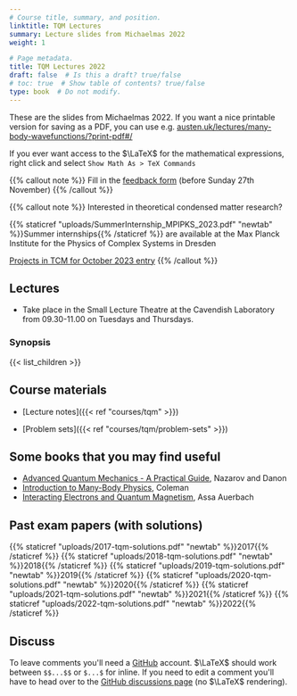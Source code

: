 ```yaml
---
# Course title, summary, and position.
linktitle: TQM Lectures
summary: Lecture slides from Michaelmas 2022
weight: 1

# Page metadata.
title: TQM Lectures 2022
draft: false  # Is this a draft? true/false
# toc: true  # Show table of contents? true/false
type: book  # Do not modify.
---
```


These are the slides from Michaelmas 2022. If you want a nice printable version for saving as a PDF, you can use e.g. [austen.uk/lectures/many-body-wavefunctions/?print-pdf#/](https://austen.uk/lectures/many-body-wavefunctions/?print-pdf#/)

If you ever want access to the $\LaTeX$ for the mathematical expressions, right click and select `Show Math As > TeX Commands`

{{% callout note %}}
Fill in the [feedback form](https://cambridge.eu.qualtrics.com/jfe/form/SV_9oQJeIPrtO12qKG) (before Sunday 27th November)
{{% /callout %}}

{{% callout note %}}
Interested in theoretical condensed matter research? 

{{% staticref "uploads/SummerInternship_MPIPKS_2023.pdf" "newtab" %}}Summer internships{{% /staticref %}} are available at the Max Planck Institute for the Physics of Complex Systems in Dresden

[Projects in TCM for October 2023 entry](https://www.tcm.phy.cam.ac.uk/vacancies/supervisors-2023.html)
{{% /callout %}}

## Lectures

- Take place in the Small Lecture Theatre at the Cavendish Laboratory from 09.30-11.00 on Tuesdays and Thursdays.


### Synopsis

{{< list_children >}}

## Course materials

- [Lecture notes]({{< ref "courses/tqm" >}})

- [Problem sets]({{< ref "courses/tqm/problem-sets" >}})

## Some books that you may find useful

- [Advanced Quantum Mechanics - A Practical Guide](https://www.cambridge.org/core/books/advanced-quantum-mechanics/863118E8C23B5CFE4945A9C32F4B5405), Nazarov and Danon
- [Introduction to Many-Body Physics](https://www.cambridge.org/core/books/introduction-to-manybody-physics/B7598FC1FCEE0285F5EC767E835854C8), Coleman
- [Interacting Electrons and Quantum Magnetism](https://www.springer.com/gp/book/9780387942865), Assa Auerbach

## Past exam papers (with solutions)

{{% staticref "uploads/2017-tqm-solutions.pdf" "newtab" %}}2017{{% /staticref %}} 
{{% staticref "uploads/2018-tqm-solutions.pdf" "newtab" %}}2018{{% /staticref %}}
{{% staticref "uploads/2019-tqm-solutions.pdf" "newtab" %}}2019{{% /staticref %}}
{{% staticref "uploads/2020-tqm-solutions.pdf" "newtab" %}}2020{{% /staticref %}}
{{% staticref "uploads/2021-tqm-solutions.pdf" "newtab" %}}2021{{% /staticref %}}
{{% staticref "uploads/2022-tqm-solutions.pdf" "newtab" %}}2022{{% /staticref %}}

## Discuss

To leave comments you'll need a [GitHub](https://github.com/) account. $\LaTeX$ should work between `$$...$$` or `$...$` for inline. If you need to edit a comment you'll have to head over to the [GitHub discussions page](https://github.com/AustenLamacraft/dooftown/discussions) (no $\LaTeX$ rendering).


<script src="https://giscus.app/client.js"
        data-repo="AustenLamacraft/dooftown"
        data-repo-id="MDEwOlJlcG9zaXRvcnkyMDcyOTM3MTQ="
        data-category="Announcements"
        data-category-id="DIC_kwDODFsNEs4B_-r4"
        data-mapping="pathname"
        data-strict="0"
        data-reactions-enabled="1"
        data-emit-metadata="0"
        data-input-position="bottom"
        data-theme="preferred_color_scheme"
        data-lang="en"
        crossorigin="anonymous"
        async>
</script>